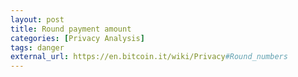 ```yaml
---
layout: post
title: Round payment amount
categories: [Privacy Analysis]
tags: danger
external_url: https://en.bitcoin.it/wiki/Privacy#Round_numbers
---
```

